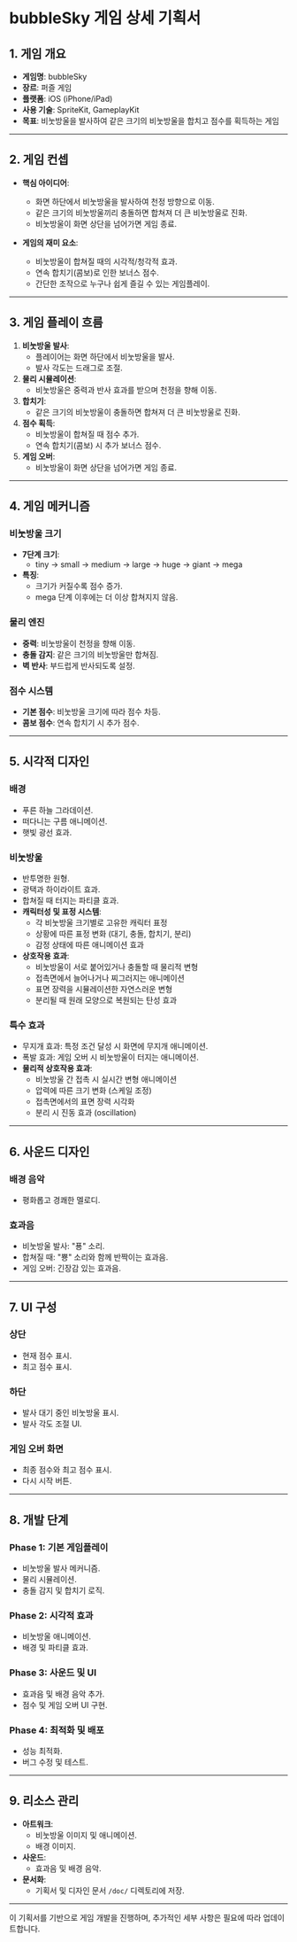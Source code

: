 # bubbleSky 게임 상세 기획서

## 1. 게임 개요
- **게임명**: bubbleSky
- **장르**: 퍼즐 게임
- **플랫폼**: iOS (iPhone/iPad)
- **사용 기술**: SpriteKit, GameplayKit
- **목표**: 비눗방울을 발사하여 같은 크기의 비눗방울을 합치고 점수를 획득하는 게임

---

## 2. 게임 컨셉
- **핵심 아이디어**: 
  - 화면 하단에서 비눗방울을 발사하여 천정 방향으로 이동.
  - 같은 크기의 비눗방울끼리 충돌하면 합쳐져 더 큰 비눗방울로 진화.
  - 비눗방울이 화면 상단을 넘어가면 게임 종료.

- **게임의 재미 요소**:
  - 비눗방울이 합쳐질 때의 시각적/청각적 효과.
  - 연속 합치기(콤보)로 인한 보너스 점수.
  - 간단한 조작으로 누구나 쉽게 즐길 수 있는 게임플레이.

---

## 3. 게임 플레이 흐름
1. **비눗방울 발사**:
   - 플레이어는 화면 하단에서 비눗방울을 발사.
   - 발사 각도는 드래그로 조절.
2. **물리 시뮬레이션**:
   - 비눗방울은 중력과 반사 효과를 받으며 천정을 향해 이동.
3. **합치기**:
   - 같은 크기의 비눗방울이 충돌하면 합쳐져 더 큰 비눗방울로 진화.
4. **점수 획득**:
   - 비눗방울이 합쳐질 때 점수 추가.
   - 연속 합치기(콤보) 시 추가 보너스 점수.
5. **게임 오버**:
   - 비눗방울이 화면 상단을 넘어가면 게임 종료.

---

## 4. 게임 메커니즘

### 비눗방울 크기
- **7단계 크기**:
  - tiny → small → medium → large → huge → giant → mega
- **특징**:
  - 크기가 커질수록 점수 증가.
  - mega 단계 이후에는 더 이상 합쳐지지 않음.

### 물리 엔진
- **중력**: 비눗방울이 천정을 향해 이동.
- **충돌 감지**: 같은 크기의 비눗방울만 합쳐짐.
- **벽 반사**: 부드럽게 반사되도록 설정.

### 점수 시스템
- **기본 점수**: 비눗방울 크기에 따라 점수 차등.
- **콤보 점수**: 연속 합치기 시 추가 점수.

---

## 5. 시각적 디자인

### 배경
- 푸른 하늘 그라데이션.
- 떠다니는 구름 애니메이션.
- 햇빛 광선 효과.

### 비눗방울
- 반투명한 원형.
- 광택과 하이라이트 효과.
- 합쳐질 때 터지는 파티클 효과.
- **캐릭터성 및 표정 시스템**:
  - 각 비눗방울 크기별로 고유한 캐릭터 표정
  - 상황에 따른 표정 변화 (대기, 충돌, 합치기, 분리)
  - 감정 상태에 따른 애니메이션 효과
- **상호작용 효과**:
  - 비눗방울이 서로 붙어있거나 충돌할 때 물리적 변형
  - 접촉면에서 늘어나거나 찌그러지는 애니메이션
  - 표면 장력을 시뮬레이션한 자연스러운 변형
  - 분리될 때 원래 모양으로 복원되는 탄성 효과

### 특수 효과
- 무지개 효과: 특정 조건 달성 시 화면에 무지개 애니메이션.
- 폭발 효과: 게임 오버 시 비눗방울이 터지는 애니메이션.
- **물리적 상호작용 효과**:
  - 비눗방울 간 접촉 시 실시간 변형 애니메이션
  - 압력에 따른 크기 변화 (스케일 조정)
  - 접촉면에서의 표면 장력 시각화
  - 분리 시 진동 효과 (oscillation)

---

## 6. 사운드 디자인

### 배경 음악
- 평화롭고 경쾌한 멜로디.

### 효과음
- 비눗방울 발사: "푱" 소리.
- 합쳐질 때: "뿅" 소리와 함께 반짝이는 효과음.
- 게임 오버: 긴장감 있는 효과음.

---

## 7. UI 구성

### 상단
- 현재 점수 표시.
- 최고 점수 표시.

### 하단
- 발사 대기 중인 비눗방울 표시.
- 발사 각도 조절 UI.

### 게임 오버 화면
- 최종 점수와 최고 점수 표시.
- 다시 시작 버튼.

---

## 8. 개발 단계

### Phase 1: 기본 게임플레이
- 비눗방울 발사 메커니즘.
- 물리 시뮬레이션.
- 충돌 감지 및 합치기 로직.

### Phase 2: 시각적 효과
- 비눗방울 애니메이션.
- 배경 및 파티클 효과.

### Phase 3: 사운드 및 UI
- 효과음 및 배경 음악 추가.
- 점수 및 게임 오버 UI 구현.

### Phase 4: 최적화 및 배포
- 성능 최적화.
- 버그 수정 및 테스트.

---

## 9. 리소스 관리
- **아트워크**:
  - 비눗방울 이미지 및 애니메이션.
  - 배경 이미지.
- **사운드**:
  - 효과음 및 배경 음악.
- **문서화**:
  - 기획서 및 디자인 문서 `/doc/` 디렉토리에 저장.

---

이 기획서를 기반으로 게임 개발을 진행하며, 추가적인 세부 사항은 필요에 따라 업데이트합니다.
